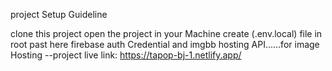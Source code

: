 project Setup Guideline

clone this project
open the project in your Machine
create (.env.local) file in root
past here firebase auth Credential and imgbb hosting API......for image Hosting
--project live link: https://tapop-bj-1.netlify.app/